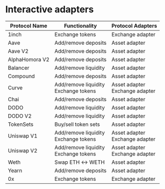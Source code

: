 # Interactive adapters

Protocol Name | Functionality | Protocol Adapters
--- | --- | ---
1inch | Exchange tokens | Exchange adapter
Aave | Add/remove deposits | Asset adapter
Aave V2 | Add/remove deposits | Asset adapter
AlphaHomora V2 | Add/remove deposits | Asset adapter
Balancer | Add/remove liquidity | Asset adapter
Compound | Add/remove deposits | Asset adapter
Curve | Add/remove liquidity <br> Exchange tokens | Asset adapter <br> Exchange adapter
Chai | Add/remove deposits | Asset adapter
DODO | Add/remove liquidity | Asset adapter
DODO V2 | Add/remove liquidity | Asset adapter
TokenSets | Buy/sell token sets | Asset adapter
Uniswap V1 | Add/remove liquidity <br> Exchange tokens | Asset adapter <br> Exchange adapter
Uniswap V2 | Add/remove liquidity <br> Exchange tokens | Asset adapter <br> Exchange adapter
Weth | Swap ETH ↔ WETH | Asset adapter
Yearn | Add/remove deposits | Asset adapter
0x | Exchange tokens | Exchange adapter
